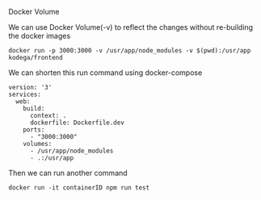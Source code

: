 Docker Volume

We can use Docker Volume(-v) to reflect the changes without re-building the docker images

```
docker run -p 3000:3000 -v /usr/app/node_modules -v $(pwd):/usr/app kodega/frontend
```

We can shorten this run command using docker-compose

```
version: '3'
services:
  web:
    build:
      context: .
      dockerfile: Dockerfile.dev
    ports:
      - "3000:3000"
    volumes:
      - /usr/app/node_modules
      - .:/usr/app
```

Then we can run another command

```
docker run -it containerID npm run test
```
